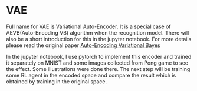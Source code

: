 # VAE

Full name for VAE is Variational Auto-Encoder. It is a special case of AEVB(Auto-Encoding VB) algorithm when the recognition model. There will also be a short introduction for this in the jupyter notebook. For more details please read the original paper [Auto-Encoding Variational Bayes](https://arxiv.org/abs/1312.6114)

In the jupyter notebook, I use pytorch to implement this encoder and trained it separately on MNIST and some images collected from Pong game to see the effect. Some illustrations were done there. The next step will be training some RL agent in the encoded space and compare the result which is obtained by training in the original space.
